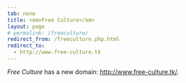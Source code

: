```yaml
---
tab: none
title: <em>Free Culture</em>
layout: page
# permalink: /freeculture/
redirect_from: /freeculture.php.html
redirect_to:
  - http://www.free-culture.tk
---
```


_Free Culture_ has a new domain: <http://www.free-culture.tk/>.
